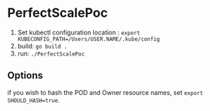 # PerfectScalePoc

1. Set kubectl configuration location : `export KUBECONFIG_PATH=/Users/USER.NAME/.kube/config`
2. build: `go build .`
3. run: `./PerfectScalePoc`

## Options
if you wish to hash the POD and Owner resource names, set `export SHOULD_HASH=true`.